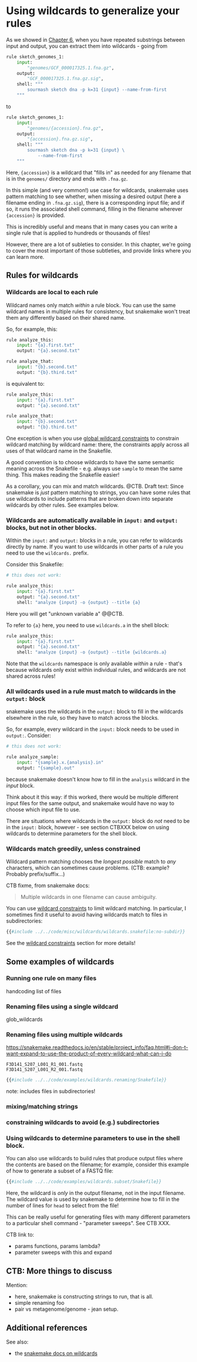 # Using wildcards to generalize your rules

As we showed in [Chapter 6](../chapter_6.md), when you have repeated
substrings between input and output, you can extract them into
wildcards - going from

```python
rule sketch_genomes_1:
    input:
        "genomes/GCF_000017325.1.fna.gz",
    output:
        "GCF_000017325.1.fna.gz.sig",
    shell: """
        sourmash sketch dna -p k=31 {input} --name-from-first
    """
```

to

```python
rule sketch_genomes_1:
    input:
        "genomes/{accession}.fna.gz",
    output:
        "{accession}.fna.gz.sig",
    shell: """
        sourmash sketch dna -p k=31 {input} \
            --name-from-first
    """
```

Here, `{accession}` is a wildcard that "fills in" as needed for any filename
that is in the `genomes/` directory and ends with `.fna.gz`.

In this simple (and very common!) use case for wildcards,
snakemake uses pattern matching to see whether, when
missing a desired output (here a filename ending in `.fna.gz.sig`),
there is a corresponding input file; and if so, it runs the associated
shell command, filling in the filename wherever `{accession}` is provided.

This is incredibly useful and means that in many cases you can write
a single rule that is applied to hundreds or thousands of files!

However, there are a lot of subleties to consider. In this
chapter, we're going to cover the most important of those subtleties, and
provide links where you can learn more.

## Rules for wildcards

### Wildcards are local to each rule

Wildcard names only match _within_ a rule block. You can use the same
wildcard names in multiple rules for consistency, but snakemake won't
treat them any differently based on their shared name.

So, for example, this:

```python
rule analyze_this:
    input: "{a}.first.txt"
    output: "{a}.second.txt"

rule analyze_that:
    input: "{b}.second.txt"
    output: "{b}.third.txt"
```

is equivalent to:

```python
rule analyze_this:
    input: "{a}.first.txt"
    output: "{a}.second.txt"

rule analyze_that:
    input: "{b}.second.txt"
    output: "{b}.third.txt"
```

One exception is when you use
[global wildcard constraints](../reference/wildcard-constraints.md) to
constrain wildcard matching by wildcard name: there, the constraints
apply across all uses of that wildcard name in the Snakefile.

<!-- CTB: fix link to point directly to global wildcard constraints. -->

A good convention is to choose wildcards to have the same semantic
meaning across the Snakefile - e.g. always use `sample` to mean the
same thing. This makes reading the Snakefile easier!

As a corollary, you can mix and match wildcards. @CTB. Draft text: Since
snakemake is _just_ pattern matching to strings, you can have some rules that
use wildcards to include patterns that are broken down into separate wildcards
by other rules. See examples below.

### Wildcards are automatically available in `input:` and `output:` blocks, but not in other blocks.
    
Within the `input:` and `output:` blocks in a rule, you can refer to
wildcards directly by name. If you want to use wildcards in other
parts of a rule you need to use the `wildcards.` prefix.

Consider this Snakefile:

```python
# this does not work:

rule analyze_this:
    input: "{a}.first.txt"
    output: "{a}.second.txt"
    shell: "analyze {input} -o {output} --title {a}
```

Here you will get "unknown variable a" @@CTB.

To refer to `{a}` here, you need to use `wildcards.a` in
the shell block:

```python
rule analyze_this:
    input: "{a}.first.txt"
    output: "{a}.second.txt"
    shell: "analyze {input} -o {output} --title {wildcards.a}
```

Note that the `wildcards` namespace is only available _within_ a rule -
that's because wildcards only exist within individual rules, and wildcards
are not shared across rules!

### All wildcards used in a rule must match to wildcards in the `output:` block

snakemake uses the wildcards in the `output:` block to fill in the wildcards
elsewhere in the rule, so they have to match across the blocks.

So, for example, every wildcard in the `input:` block needs to be used
in `output:`.  Consider:

```python
# this does not work:

rule analyze_sample:
    input: "{sample}.x.{analysis}.in"
    output: "{sample}.out"
```
because snakemake doesn't know how to fill in the `analysis` wildcard in
the _input_ block.

Think about it this way: if this worked, there would be multiple
different input files for the same output, and snakemake would
have no way to choose which input file to use.

There are situations where wildcards in the `output:` block do _not_ need
to be in the `input:` block, however - see section CTBXXX below on
using wildcards to determine parameters for the shell block.

### Wildcards match greedily, unless constrained

Wildcard pattern matching chooses the _longest possible_ match to
_any_ characters, which can sometimes cause problems. (CTB: example?
Probably prefix/suffix...)

CTB fixme, from snakemake docs:
>Multiple wildcards in one filename can cause ambiguity. 

You can use
[wildcard constraints](../reference/wildcard-constraints.md) to limit
wildcard matching.  In particular, I sometimes find it useful to avoid
having wildcards match to files in subdirectories:

```python
{{#include ../../code/misc/wildcards/wildcards.snakefile:no-subdir}}
```

See the [wildcard constraints](../reference/wildcard-constraints.md)
section for more details!

## Some examples of wildcards

### Running one rule on many files

handcoding list of files

### Renaming files using a single wildcard

glob_wildcards

### Renaming files using multiple wildcards

https://snakemake.readthedocs.io/en/stable/project_info/faq.html#i-don-t-want-expand-to-use-the-product-of-every-wildcard-what-can-i-do


```
F3D141_S207_L001_R1_001.fastq
F3D141_S207_L001_R2_001.fastq
```

```python
{{#include ../../code/examples/wildcards.renaming/Snakefile}}
```

note: includes files in subdirectories!

### mixing/matching strings

### constraining wildcards to avoid (e.g.) subdirectories

### Using wildcards to determine parameters to use in the shell block.

You can also use wildcards to build rules that produce output files
where the contents are based on the filename; for example, consider
this example of how to generate a subset of a FASTQ file:

```python
{{#include ../../code/examples/wildcards.subset/Snakefile}}
```

Here, the wildcard is _only_ in the output filename, not in the
input filename. The wildcard value is used by snakemake to determine
how to fill in the number of lines for `head` to select from the file!

This can be really useful for generating files with many different
parameters to a particular shell command - "parameter sweeps". See CTB XXX.

CTB link to:
* params functions, params lambda?
* parameter sweeps with this and expand

## CTB: More things to discuss

Mention:

* here, snakemake is constructing strings to run, that is all.
* simple renaming foo
* pair vs metagenome/genome - jean setup.

## Additional references

See also:
* the [snakemake docs on wildcards](https://snakemake.readthedocs.io/en/stable/snakefiles/rules.html#snakefiles-wildcards)
